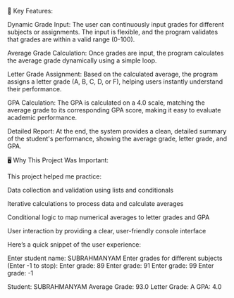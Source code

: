 




🔧 Key Features:

Dynamic Grade Input: The user can continuously input grades for different subjects or assignments. The input is flexible, and the program validates that grades are within a valid range (0-100).

Average Grade Calculation: Once grades are input, the program calculates the average grade dynamically using a simple loop.

Letter Grade Assignment: Based on the calculated average, the program assigns a letter grade (A, B, C, D, or F), helping users instantly understand their performance.

GPA Calculation: The GPA is calculated on a 4.0 scale, matching the average grade to its corresponding GPA score, making it easy to evaluate academic performance.

Detailed Report: At the end, the system provides a clean, detailed summary of the student's performance, showing the average grade, letter grade, and GPA.


🖥 Why This Project Was Important:

This project helped me practice:

Data collection and validation using lists and conditionals

Iterative calculations to process data and calculate averages

Conditional logic to map numerical averages to letter grades and GPA

User interaction by providing a clear, user-friendly console interface


Here’s a quick snippet of the user experience:

Enter student name: SUBRAHMANYAM 
Enter grades for different subjects (Enter -1 to stop): 
Enter grade: 89
Enter grade: 91
Enter grade: 99
Enter grade: -1

Student: SUBRAHMANYAM 
Average Grade: 93.0
Letter Grade: A
GPA: 4.0

